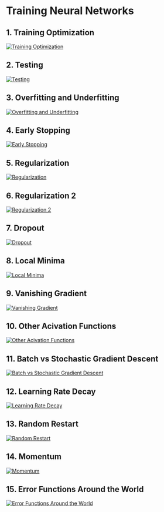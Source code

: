 # Training Neural Networks

## 1. Training Optimization

[![Training Optimization](https://img.youtube.com/vi/UiGKhx9pUYc/0.jpg)](https://www.youtube.com/watch?v=UiGKhx9pUYc)

## 2. Testing

[![Testing](https://img.youtube.com/vi/EeBZpb-PSac/0.jpg)](https://www.youtube.com/watch?v=EeBZpb-PSac)

## 3. Overfitting and Underfitting

[![Overfitting and Underfitting](https://img.youtube.com/vi/xj4PlXMsN-Y/0.jpg)](https://www.youtube.com/watch?v=xj4PlXMsN-Y)

## 4. Early Stopping

[![Early Stopping](https://img.youtube.com/vi/NnS0FJyVcDQ/0.jpg)](https://www.youtube.com/watch?v=NnS0FJyVcDQ)

## 5. Regularization

[![Regularization](https://img.youtube.com/vi/KxROxcRsHL8/0.jpg)](https://www.youtube.com/watch?v=KxROxcRsHL8)

## 6. Regularization 2

[![Regularization 2](https://img.youtube.com/vi/ndYnUrx8xvs/0.jpg)](https://www.youtube.com/watch?v=ndYnUrx8xvs)

## 7. Dropout

[![Dropout](https://img.youtube.com/vi/Ty6K6YiGdBs/0.jpg)](https://www.youtube.com/watch?v=Ty6K6YiGdBs)

## 8. Local Minima

[![Local Minima](https://img.youtube.com/vi/gF_sW_nY-xw/0.jpg)](https://www.youtube.com/watch?v=gF_sW_nY-xw)

## 9. Vanishing Gradient

[![Vanishing Gradient](https://img.youtube.com/vi/W_JJm_5syFw/0.jpg)](https://www.youtube.com/watch?v=W_JJm_5syFw)

## 10. Other Acivation Functions

[![Other Acivation Functions](https://img.youtube.com/vi/kA-1vUt6cvQ/0.jpg)](https://www.youtube.com/watch?v=kA-1vUt6cvQ)

## 11. Batch vs Stochastic Gradient Descent

[![Batch vs Stochastic Gradient Descent](https://img.youtube.com/vi/2p58rVgqsgo/0.jpg)](https://www.youtube.com/watch?v=2p58rVgqsgo)

## 12. Learning Rate Decay

[![Learning Rate Decay](https://img.youtube.com/vi/TwJ8aSZoh2U/0.jpg)](https://www.youtube.com/watch?v=TwJ8aSZoh2U)

## 13. Random Restart

[![Random Restart](https://img.youtube.com/vi/idyBBCzXiqg/0.jpg)](https://www.youtube.com/watch?v=idyBBCzXiqg)

## 14. Momentum

[![Momentum](https://img.youtube.com/vi/r-rYz_PEWC8/0.jpg)](https://www.youtube.com/watch?v=r-rYz_PEWC8)

## 15. Error Functions Around the World

[![Error Functions Around the World](https://img.youtube.com/vi/34AAcTECu2A/0.jpg)](https://www.youtube.com/watch?v=34AAcTECu2A)